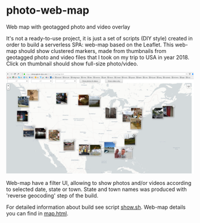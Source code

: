 # photo-web-map
Web map with geotagged photo and video overlay

It's not a ready-to-use project, it is just a set of scripts (DIY style) created in order to build a serverless SPA:
web-map based on the Leaflet. This web-map should show clustered markers,
made from thumbnails from geotagged photo and video files
that I took on my trip to USA in year 2018.
Click on thumbnail should show full-size photo/video.

![screenshot](map-screenshot.png)

Web-map have a filter UI, allowing to show photos and/or videos according to selected date, state or town.
State and town names was produced with 'reverse geocoding' step of the build.

For detailed information about build see script [show.sh](scripts/show.sh).
Web-map details you can find in [map.html](web-map/map.html).
